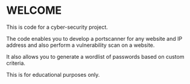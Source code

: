 # WELCOME
This is code for a cyber-security project.

The code enables you to develop a portscanner for any website and IP address and also perform a vulnerability scan on a website.

It also allows you to generate a wordlist of passwords based on custom criteria.

This is for educational purposes only.
